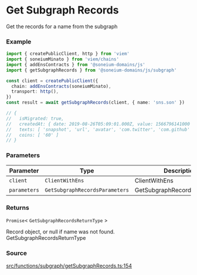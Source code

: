 # Get Subgraph Records

Get the records for a name from the subgraph

### Example

```ts
import { createPublicClient, http } from 'viem'
import { soneiumMinato } from 'viem/chains'
import { addEnsContracts } from '@soneium-domains/js'
import { getSubgraphRecords } from '@soneium-domains/js/subgraph'

const client = createPublicClient({
  chain: addEnsContracts(soneiumMinato),
  transport: http(),
})
const result = await getSubgraphRecords(client, { name: 'sns.son' })

// {
//   isMigrated: true,
//   createdAt: { date: 2019-08-26T05:09:01.000Z, value: 1566796141000 },
//   texts: [ 'snapshot', 'url', 'avatar', 'com.twitter', 'com.github' ],
//   coins: [ '60' ]
// }
```

### Parameters

| Parameter    | Type                           | Description                  |
| ------------ | ------------------------------ | ---------------------------- |
| `client`     | `ClientWithEns`                | ClientWithEns                |
| `parameters` | `GetSubgraphRecordsParameters` | GetSubgraphRecordsParameters |

### Returns

`Promise`< `GetSubgraphRecordsReturnType` >

Record object, or null if name was not found. GetSubgraphRecordsReturnType

### Source

[src/functions/subgraph/getSubgraphRecords.ts:154](https://github.com/soneium-domains/soneium-domains-js/tree/main/src/functions/subgraph/getSubgraphRecords.ts#L154)
